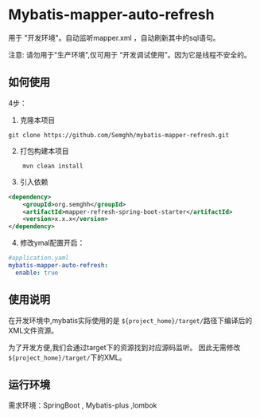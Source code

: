 # Mybatis-mapper-auto-refresh

用于 "开发环境"。自动监听mapper.xml ，自动刷新其中的sql语句。

注意: 请勿用于"生产环境",仅可用于 “开发调试使用”。因为它是线程不安全的。




## 如何使用

4步：

1. 克隆本项目
```shell
git clone https://github.com/Semghh/mybatis-mapper-refresh.git
```

2. 打包构建本项目

```shell
    mvn clean install
```

3. 引入依赖
```xml
<dependency>
    <groupId>org.semghh</groupId>
    <artifactId>mapper-refresh-spring-boot-starter</artifactId>
    <version>x.x.x</version>
</dependency>
```

4. 修改ymal配置开启：
```yaml
#application.yaml
mybatis-mapper-auto-refresh:
  enable: true
```


## 使用说明

在开发环境中,mybatis实际使用的是 `${project_home}/target/`路径下编译后的XML文件资源。

为了开发方便,我们会通过target下的资源找到对应源码监听。
因此无需修改`${project_home}/target/`下的XML。



## 运行环境
需求环境：SpringBoot , Mybatis-plus ,lombok
